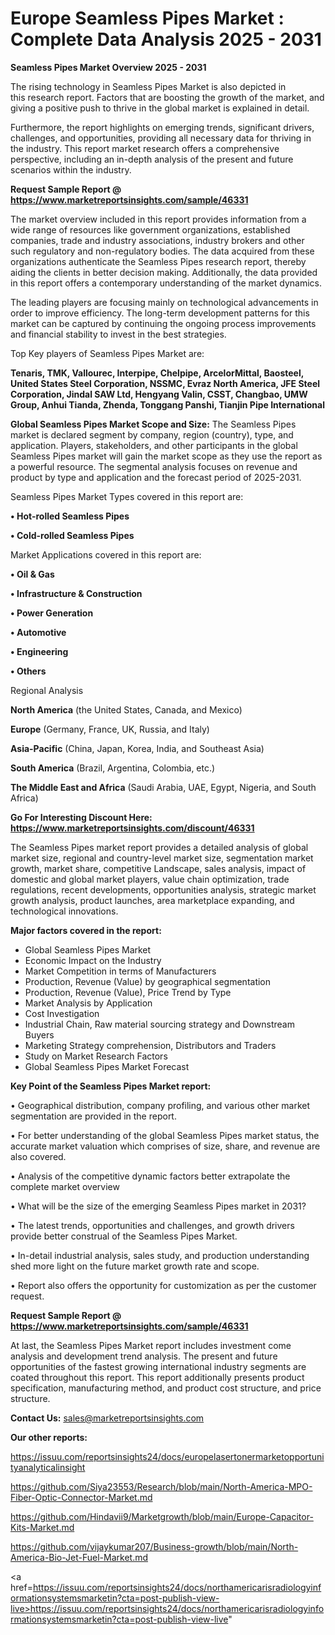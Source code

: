 # Europe Seamless Pipes Market : Complete Data Analysis 2025 - 2031

<Strong> Seamless Pipes Market Overview 2025 - 2031</strong>

The rising technology in Seamless Pipes Market is also depicted in this research report. Factors that are boosting the growth of the market, and giving a positive push to thrive in the global market is explained in detail.

Furthermore, the report highlights on emerging trends, significant drivers, challenges, and opportunities, providing all necessary data for thriving in the industry. This report market research offers a comprehensive perspective, including an in-depth analysis of the present and future scenarios within the industry.

<strong>Request Sample Report @ <a href=https://www.marketreportsinsights.com/sample/46331>https://www.marketreportsinsights.com/sample/46331</a></strong>

The market overview included in this report provides information from a wide range of resources like government organizations, established companies, trade and industry associations, industry brokers and other such regulatory and non-regulatory bodies. The data acquired from these organizations authenticate the Seamless Pipes research report, thereby aiding the clients in better decision making. Additionally, the data provided in this report offers a contemporary understanding of the market dynamics.

The leading players are focusing mainly on technological advancements in order to improve efficiency. The long-term development patterns for this market can be captured by continuing the ongoing process improvements and financial stability to invest in the best strategies.

Top Key players of Seamless Pipes Market are:

<strong>Tenaris, TMK, Vallourec, Interpipe, Chelpipe, ArcelorMittal, Baosteel, United States Steel Corporation, NSSMC, Evraz North America, JFE Steel Corporation, Jindal SAW Ltd, Hengyang Valin, CSST, Changbao, UMW Group, Anhui Tianda, Zhenda, Tonggang Panshi, Tianjin Pipe International</strong>

<strong><b>Global Seamless Pipes Market Scope and Size:</b></strong>
The Seamless Pipes market is declared segment by company, region (country), type, and application. Players, stakeholders, and other participants in the global Seamless Pipes market will gain the market scope as they use the report as a powerful resource. The segmental analysis focuses on revenue and product by type and application and the forecast period of 2025-2031.

Seamless Pipes Market Types covered in this report are:

<strong>•  Hot-rolled Seamless Pipes

•  Cold-rolled Seamless Pipes</strong>

Market Applications covered in this report are:

<strong>•  Oil & Gas

•  Infrastructure & Construction

•  Power Generation

•  Automotive

•  Engineering

•  Others</strong> 

Regional Analysis

<strong>North America</strong> (the United States, Canada, and Mexico)

<strong>Europe</strong> (Germany, France, UK, Russia, and Italy)

<strong>Asia-Pacific</strong> (China, Japan, Korea, India, and Southeast Asia)

<strong>South America</strong> (Brazil, Argentina, Colombia, etc.)

<strong>The Middle East and Africa</strong> (Saudi Arabia, UAE, Egypt, Nigeria, and South Africa)

<strong>Go For Interesting Discount Here: <a href=https://www.marketreportsinsights.com/discount/46331>https://www.marketreportsinsights.com/discount/46331</a></strong>

The Seamless Pipes market report provides a detailed analysis of global market size, regional and country-level market size, segmentation market growth, market share, competitive Landscape, sales analysis, impact of domestic and global market players, value chain optimization, trade regulations, recent developments, opportunities analysis, strategic market growth analysis, product launches, area marketplace expanding, and technological innovations.

<strong><b>Major factors covered in the report:</b></strong>
<ul>
  <li>Global Seamless Pipes Market </li>
  <li>Economic Impact on the Industry</li>
  <li>Market Competition in terms of Manufacturers</li>
  <li>Production, Revenue (Value) by geographical segmentation</li>
  <li>Production, Revenue (Value), Price Trend by Type</li>
  <li>Market Analysis by Application</li>
  <li>Cost Investigation</li>
  <li>Industrial Chain, Raw material sourcing strategy and Downstream Buyers</li>
  <li>Marketing Strategy comprehension, Distributors and Traders</li>
  <li>Study on Market Research Factors</li>
  <li>Global Seamless Pipes Market Forecast</li>
</ul>

<strong><b>Key Point of the Seamless Pipes Market report:</b></strong>

• Geographical distribution, company profiling, and various other market segmentation are provided in the report.

• For better understanding of the global Seamless Pipes market status, the accurate market valuation which comprises of size, share, and revenue are also covered.

• Analysis of the competitive dynamic factors better extrapolate the complete market overview

• What will be the size of the emerging Seamless Pipes market in 2031?

• The latest trends, opportunities and challenges, and growth drivers provide better construal of the Seamless Pipes Market.

• In-detail industrial analysis, sales study, and production understanding shed more light on the future market growth rate and scope.

• Report also offers the opportunity for customization as per the customer request.

<strong>Request Sample Report @ <a href=https://www.marketreportsinsights.com/sample/46331>https://www.marketreportsinsights.com/sample/46331</a></strong>

At last, the Seamless Pipes Market report includes investment come analysis and development trend analysis. The present and future opportunities of the fastest growing international industry segments are coated throughout this report. This report additionally presents product specification, manufacturing method, and product cost structure, and price structure.

<strong>Contact Us:</strong>
sales@marketreportsinsights.com

<strong>Our other reports:</strong>

<a href=https://issuu.com/reportsinsights24/docs/europelasertonermarketopportunityanalyticalinsight>https://issuu.com/reportsinsights24/docs/europelasertonermarketopportunityanalyticalinsight</a>

<a href=https://github.com/Siya23553/Research/blob/main/North-America-MPO-Fiber-Optic-Connector-Market.md>https://github.com/Siya23553/Research/blob/main/North-America-MPO-Fiber-Optic-Connector-Market.md</a>

<a href=https://github.com/Hindavii9/Marketgrowth/blob/main/Europe-Capacitor-Kits-Market.md>https://github.com/Hindavii9/Marketgrowth/blob/main/Europe-Capacitor-Kits-Market.md</a>

<a href=https://github.com/vijaykumar207/Business-growth/blob/main/North-America-Bio-Jet-Fuel-Market.md>https://github.com/vijaykumar207/Business-growth/blob/main/North-America-Bio-Jet-Fuel-Market.md</a>

<a href=https://issuu.com/reportsinsights24/docs/northamericarisradiologyinformationsystemsmarketin?cta=post-publish-view-live>https://issuu.com/reportsinsights24/docs/northamericarisradiologyinformationsystemsmarketin?cta=post-publish-view-live</a>"
